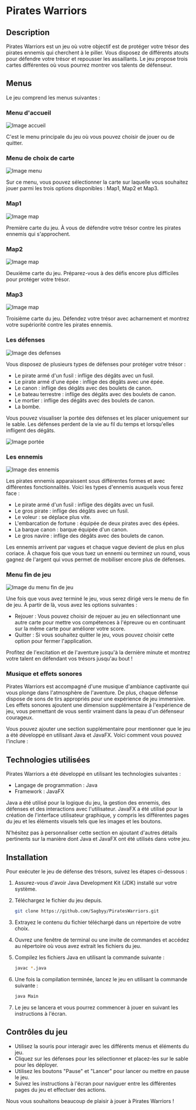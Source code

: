 # Pirates Warriors
## Description

Pirates Warriors est un jeu où votre objectif est de protéger votre trésor des pirates ennemis qui cherchent à le piller. Vous disposez de différents atouts pour défendre votre trésor et repousser les assaillants. Le jeu propose trois cartes différentes où vous pourrez montrer vos talents de défenseur.

## Menus

Le jeu comprend les menus suivantes :

### Menu d'accueil

![Image accueil](/assets/Images/readmeImages/image1.png)

C'est le menu principale du jeu où vous pouvez choisir de jouer ou de quitter.

### Menu de choix de carte

![Image menu](/assets/Images/readmeImages/image2.png)

Sur ce menu, vous pouvez sélectionner la carte sur laquelle vous souhaitez jouer parmi les trois options disponibles : Map1, Map2 et Map3.

### Map1

![Image map](/assets/Images/readmeImages/image3.png)

Première carte du jeu. À vous de défendre votre trésor contre les pirates ennemis qui s'approchent.

### Map2

![Image map](/assets/Images/readmeImages/image4.png)

Deuxième carte du jeu. Préparez-vous à des défis encore plus difficiles pour protéger votre trésor.

### Map3

![Image map](/assets/Images/readmeImages/image5.png)

Troisième carte du jeu. Défendez votre trésor avec acharnement et montrez votre supériorité contre les pirates ennemis.

### Les défenses

![Image des defenses](/assets/Images/readmeImages/image6.png)

Vous disposez de plusieurs types de défenses pour protéger votre trésor :

- Le pirate armé d'un fusil : inflige des dégâts avec un fusil.
- Le pirate armé d'une épée : inflige des dégâts avec une épée.
- Le canon : inflige des dégâts avec des boulets de canon.
- Le bateau terrestre : inflige des dégâts avec des boulets de canon.
- Le mortier : inflige des dégâts avec des boulets de canon.
- La bombe.

Vous pouvez visualiser la portée des défenses et les placer uniquement sur le sable. Les défenses perdent de la vie au fil du temps et lorsqu'elles infligent des dégâts.

![Image portée](/assets/Images/readmeImages/image7.png)

### Les ennemis

![Image des ennemis](/assets/Images/readmeImages/image8.png)

Les pirates ennemis apparaissent sous différentes formes et avec différentes fonctionnalités. Voici les types d'ennemis auxquels vous ferez face :

- Le pirate armé d'un fusil : inflige des dégâts avec un fusil.
- Le gros pirate : inflige des dégâts avec un fusil.
- Le voleur : se déplace plus vite.
- L'embarcation de fortune : équipée de deux pirates avec des épées.
- La barque canon : barque équipée d'un canon.
- Le gros navire : inflige des dégâts avec des boulets de canon.

Les ennemis arrivent par vagues et chaque vague devient de plus en plus coriace. À chaque fois que vous tuez un ennemi ou terminez un round, vous gagnez de l'argent qui vous permet de mobiliser encore plus de défenses.

### Menu fin de jeu

![Image du menu fin de jeu](/assets/Images/readmeImages/image9.png)

Une fois que vous avez terminé le jeu, vous serez dirigé vers le menu de fin de jeu. À partir de là, vous avez les options suivantes :

- Rejouer : Vous pouvez choisir de rejouer au jeu en sélectionnant une autre carte pour mettre vos compétences à l'épreuve ou en continuant sur la même carte pour améliorer votre score.
- Quitter : Si vous souhaitez quitter le jeu, vous pouvez choisir cette option pour fermer l'application.

Profitez de l'excitation et de l'aventure jusqu'à la dernière minute et montrez votre talent en défendant vos trésors jusqu'au bout !

### Musique et effets sonores

Pirates Warriors est accompagné d'une musique d'ambiance captivante qui vous plonge dans l'atmosphère de l'aventure. De plus, chaque défense dispose de sons de tirs appropriés pour une expérience de jeu immersive. Les effets sonores ajoutent une dimension supplémentaire à l'expérience de jeu, vous permettant de vous sentir vraiment dans la peau d'un défenseur courageux.

Vous pouvez ajouter une section supplémentaire pour mentionner que le jeu a été développé en utilisant Java et JavaFX. Voici comment vous pouvez l'inclure :

## Technologies utilisées

Pirates Warriors a été développé en utilisant les technologies suivantes :

- Langage de programmation : Java
- Framework : JavaFX

Java a été utilisé pour la logique du jeu, la gestion des ennemis, des défenses et des interactions avec l'utilisateur. JavaFX a été utilisé pour la création de l'interface utilisateur graphique, y compris les différentes pages du jeu et les éléments visuels tels que les images et les boutons.

N'hésitez pas à personnaliser cette section en ajoutant d'autres détails pertinents sur la manière dont Java et JavaFX ont été utilisés dans votre jeu.

## Installation

Pour exécuter le jeu de défense des trésors, suivez les étapes ci-dessous :

1. Assurez-vous d'avoir Java Development Kit (JDK) installé sur votre système.
2. Téléchargez le fichier du jeu depuis.
    ```bash
    git clone https://github.com/Sagbyy/PiratesWarriors.git
    ```
3. Extrayez le contenu du fichier téléchargé dans un répertoire de votre choix.
4. Ouvrez une fenêtre de terminal ou une invite de commandes et accédez au répertoire où vous avez extrait les fichiers du jeu.
5. Compilez les fichiers Java en utilisant la commande suivante :

   ```bash
   javac *.java
   ```

6. Une fois la compilation terminée, lancez le jeu en utilisant la commande suivante :

   ```bash
   java Main
   ```

7. Le jeu se lancera et vous pourrez commencer à jouer en suivant les instructions à l'écran.

## Contrôles du jeu

- Utilisez la souris pour interagir avec les différents menus et éléments du jeu.
- Cliquez sur les défenses pour les sélectionner et placez-les sur le sable pour les déployer.
- Utilisez les boutons "Pause" et "Lancer" pour lancer ou mettre en pause le jeu.
- Suivez les instructions à l'écran pour naviguer entre les différentes pages du jeu et effectuer des actions.

Nous vous souhaitons beaucoup de plaisir à jouer à Pirates Warriors !